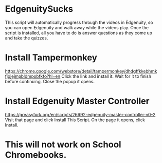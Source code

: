 # EdgenuitySucks
This script will automatically progress through the videos in Edgenuity, so you can open Edgenuity and walk away while the videos play. Once the script is installed, all you have to do is answer questions as they come up and take the quizzes.

# Install Tampermonkey
https://chrome.google.com/webstore/detail/tampermonkey/dhdgffkkebhmkfjojejmpbldmpobfkfo?hl=en
Click the link and install it. Wait for it to finish before continuing. Close the popup it opens.

# Install Edgenuity Master Controller
https://greasyfork.org/en/scripts/26692-edgenuity-master-controller-v0-2
Visit that page and click Install This Script. On the page it opens, click Install.

# This will not work on School Chromebooks.
